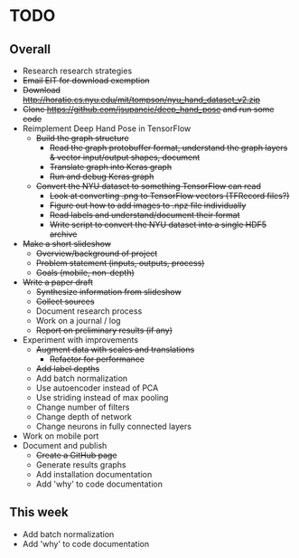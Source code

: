 # TODO

## Overall

* Research research strategies
* ~~Email EIT for download exemption~~
* ~~Download http://horatio.cs.nyu.edu/mit/tompson/nyu_hand_dataset_v2.zip~~
* ~~Clone https://github.com/jsupancic/deep_hand_pose and run some code~~
* Reimplement Deep Hand Pose in TensorFlow
  * ~~Build the graph structure~~
    * ~~Read the graph protobuffer format, understand the graph layers & vector input/output shapes, document~~
    * ~~Translate graph into Keras graph~~
    * ~~Run and debug Keras graph~~
  * ~~Convert the NYU dataset to something TensorFlow can read~~
    * ~~Look at converting .png to TensorFlow vectors (TFRecord files?)~~
    * ~~Figure out how to add images to .npz file individually~~
    * ~~Read labels and understand/document their format~~
    * ~~Write script to convert the NYU dataset into a single HDF5 archive~~
* ~~Make a short slideshow~~
  * ~~Overview/background of project~~
  * ~~Problem statement (inputs, outputs, process)~~
  * ~~Goals (mobile, non-depth)~~
* ~~Write a paper draft~~
  * ~~Synthesize information from slideshow~~
  * ~~Collect sources~~
  * Document research process
  * Work on a journal / log
  * ~~Report on preliminary results (if any)~~
* Experiment with improvements
  * ~~Augment data with scales and translations~~
    * ~~Refactor for performance~~
  * ~~Add label depths~~
  * Add batch normalization
  * Use autoencoder instead of PCA
  * Use striding instead of max pooling
  * Change number of filters
  * Change depth of network
  * Change neurons in fully connected layers
* Work on mobile port
* Document and publish
  * ~~Create a GitHub page~~
  * Generate results graphs
  * Add installation documentation
  * Add 'why' to code documentation

## This week
* Add batch normalization
* Add 'why' to code documentation
